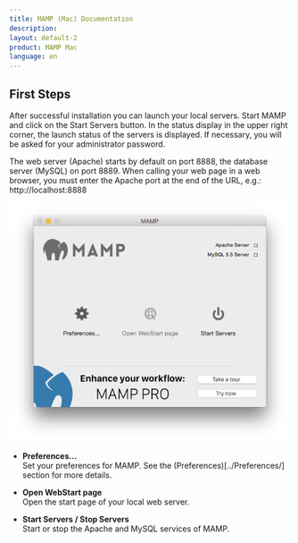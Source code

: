 ```yaml
---
title: MAMP (Mac) Documentation
description: 
layout: default-2
product: MAMP Mac
language: en
---
```



## First Steps

After successful installation you can launch your local servers. Start MAMP and click on the Start Servers button. In the status display in the upper right corner, the launch status of the servers is displayed. If necessary, you will be asked for your administrator password.

The web server (Apache) starts by default on port 8888, the database server (MySQL) on port 8889. When calling your web page in a web browser, you must enter the Apache port at the end of the URL, e.g.: http://localhost:8888 

![MAMP](MAMP.png)

*   **Preferences…**  
    Set your preferences for MAMP. See the (Preferences)[../Preferences/] section for more details.

*   **Open WebStart page**  
    Open the start page of your local web server.

*   **Start Servers / Stop Servers**  
    Start or stop the Apache and MySQL services of MAMP.
